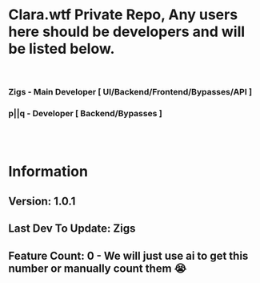 # Clara.wtf Private Repo, Any users here should be developers and will be listed below.
<br>

### Zigs - Main Developer [ UI/Backend/Frontend/Bypasses/API ]
### p||q - Developer [ Backend/Bypasses ]

<br>
<br>

# Information
## Version: 1.0.1
## Last Dev To Update: Zigs
## Feature Count: 0 - We will just use ai to get this number or manually count them 😭


<br>
<br>
